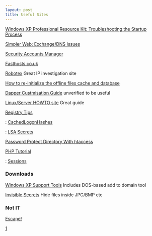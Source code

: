 ```yaml
---
layout: post 
title: Useful Sites
---
```


[Windows XP Professional Resource Kit: Troubleshooting the Startup
Process](http://www.microsoft.com/technet/prodtechnol/winxppro/reskit/c29621675.mspx)

[Simpler Web: Exchange/DNS
Issues](http://www.swinc.com/resources/exchange/smtp_dnsissues.asp)

[Security Accounts
Manager](http://www.beginningtoseethelight.org/ntsecurity/index.php)

[Fasthosts.co.uk](http://www.fasthosts.co.uk)

[Robotex](http://www.robtex.com) Great IP investigation site

[How to re-initialize the offline files cache and
database](http://support.microsoft.com/kb/230738)

[Dapper Custmisation
Guide](http://ubuntuforums.org/showthread.php?t=296462) unverified to be
useful

[Linux/Server HOWTO site](http://gentoo-wiki.com/Index:HOWTO) Great
guide

[Registry
Tips](http://www.windowsnetworking.com/kbase/WindowsTips/WindowsNT/RegistryTips/)

:   [CachedLogonHashes](http://www.windowsnetworking.com/kbase/WindowsTips/WindowsNT/RegistryTips/Password/CachedLogonHashes.html)

<!-- -->

:   [LSA
    Secrets](http://www.windowsnetworking.com/nt/registry/rtips320.shtml)

[Password Protect Directory With
htaccess](http://www.cyberciti.biz/faq/howto-setup-apache-password-protect-directory-with-htaccess-file/)

[PHP Tutorial](http://www.w3schools.com/php/default.asp)

:   [Sessions](http://www.w3schools.com/php/php_sessions.asp)

### Downloads

[Windows XP Support Tools](http://support.microsoft.com/kb/838079/en-us)
Includes DOS-based add to domain tool

[Invisible
Secrets](http://software.techrepublic.com.com/download.aspx?&docid=236355&promo=100511)
Hide files inside JPG/BMP etc

### Not IT

[Escape!](http://members.iinet.net.au/~pontipak/redsquare.html)

[1](http://en.wikipedia.org/wiki/Wikipedia:Featured_pictures/Aeronautics_and_aviation)
